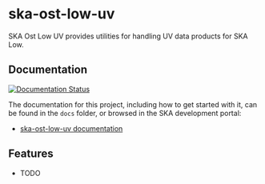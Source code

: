 # ska-ost-low-uv

SKA Ost Low UV provides utilities for handling UV data products for SKA Low.


## Documentation

[![Documentation Status](https://readthedocs.org/projects/ska-telescope-ska-ost-low-uv/badge/?version=latest)](https://developer.skao.int/projects/ska-ost-low-uv/en/latest/?badge=latest)

The documentation for this project, including how to get started with it, can be found in the `docs` folder, or browsed in the SKA development portal:

* [ska-ost-low-uv documentation](https://developer.skatelescope.org/projects/ska-ost-low-uv/en/latest/index.html "SKA Developer Portal: ska-ost-low-uv documentation")

## Features

* TODO
